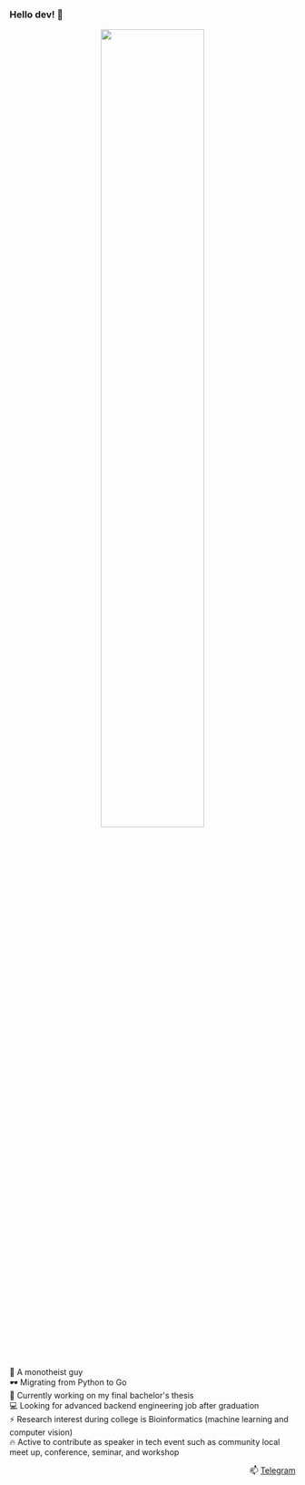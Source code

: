 ### Hello dev! 👋

<p align=center>
<img src="https://www.gstatic.com/mobilesdk/200303_mobilesdk/ML_fore@2x.png" height=60% width=60%>
</p>

:mosque: A monotheist guy<br>
🕶️ Migrating from Python to Go<br>
🔭 Currently working on my final bachelor's thesis<br>
💻 Looking for advanced backend engineering job after graduation<br>
⚡ Research interest during college is Bioinformatics (machine learning and computer vision)<br>
🔥 Active to contribute as speaker in tech event such as community local meet up, conference, seminar, and workshop<br>

<p align=right>
📫 <a href="https://t.me/rakhmanWahid">Telegram</a>
</p>
